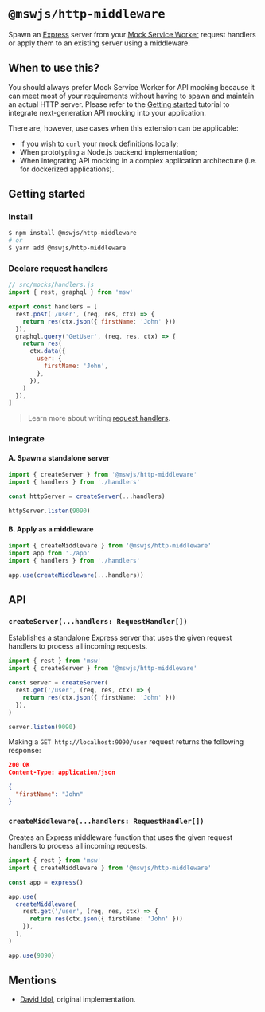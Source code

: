 # `@mswjs/http-middleware`

Spawn an [Express](https://expressjs.com) server from your [Mock Service Worker](https://github.com/mswjs/msw) request handlers or apply them to an existing server using a middleware.

## When to use this?

You should always prefer Mock Service Worker for API mocking because it can meet most of your requirements without having to spawn and maintain an actual HTTP server. Please refer to the [Getting started](https://mswjs.io/docs/getting-started/install) tutorial to integrate next-generation API mocking into your application.

There are, however, use cases when this extension can be applicable:

- If you wish to `curl` your mock definitions locally;
- When prototyping a Node.js backend implementation;
- When integrating API mocking in a complex application architecture (i.e. for dockerized applications).

## Getting started

### Install

```sh
$ npm install @mswjs/http-middleware
# or
$ yarn add @mswjs/http-middleware
```

### Declare request handlers

```js
// src/mocks/handlers.js
import { rest, graphql } from 'msw'

export const handlers = [
  rest.post('/user', (req, res, ctx) => {
    return res(ctx.json({ firstName: 'John' }))
  }),
  graphql.query('GetUser', (req, res, ctx) => {
    return res(
      ctx.data({
        user: {
          firstName: 'John',
        },
      }),
    )
  }),
]
```

> Learn more about writing [request handlers](https://mswjs.io/docs/getting-started/mocks).

### Integrate

#### A. Spawn a standalone server

```js
import { createServer } from '@mswjs/http-middleware'
import { handlers } from './handlers'

const httpServer = createServer(...handlers)

httpServer.listen(9090)
```

#### B. Apply as a middleware

```js
import { createMiddleware } from '@mswjs/http-middleware'
import app from './app'
import { handlers } from './handlers'

app.use(createMiddleware(...handlers))
```

## API

### `createServer(...handlers: RequestHandler[])`

Establishes a standalone Express server that uses the given request handlers to process all incoming requests.

```ts
import { rest } from 'msw'
import { createServer } from '@mswjs/http-middleware'

const server = createServer(
  rest.get('/user', (req, res, ctx) => {
    return res(ctx.json({ firstName: 'John' }))
  }),
)

server.listen(9090)
```

Making a `GET http://localhost:9090/user` request returns the following response:

```json
200 OK
Content-Type: application/json

{
  "firstName": "John"
}
```

### `createMiddleware(...handlers: RequestHandler[])`

Creates an Express middleware function that uses the given request handlers to process all incoming requests.

```ts
import { rest } from 'msw'
import { createMiddleware } from '@mswjs/http-middleware'

const app = express()

app.use(
  createMiddleware(
    rest.get('/user', (req, res, ctx) => {
      return res(ctx.json({ firstName: 'John' }))
    }),
  ),
)

app.use(9090)
```

## Mentions

- [David Idol](https://github.com/idolize), original implementation.
